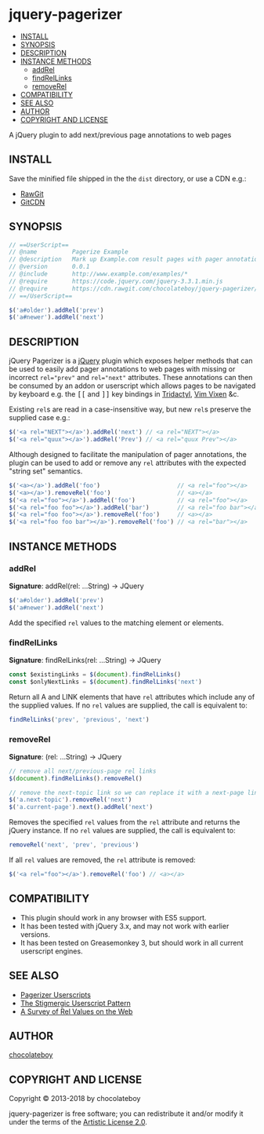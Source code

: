 # jquery-pagerizer

- [INSTALL](#install)
- [SYNOPSIS](#synopsis)
- [DESCRIPTION](#description)
- [INSTANCE METHODS](#instance-methods)
  - [addRel](#addrel)
  - [findRelLinks](#findrellinks)
  - [removeRel](#removerel)
- [COMPATIBILITY](#compatibility)
- [SEE ALSO](#see-also)
- [AUTHOR](#author)
- [COPYRIGHT AND LICENSE](#copyright-and-license)

A jQuery plugin to add next/previous page annotations to web pages

## INSTALL

Save the minified file shipped in the the `dist` directory, or use a CDN e.g.:

* [RawGit](https://cdn.rawgit.com/chocolateboy/jquery-pagerizer/v1.0.0/dist/pagerizer.min.js)
* [GitCDN](https://gitcdn.xyz/repo/chocolateboy/jquery-pagerizer/v1.0.0/dist/pagerizer.min.js)

## SYNOPSIS

```javascript
// ==UserScript==
// @name          Pagerize Example
// @description   Mark up Example.com result pages with pager annotations
// @version       0.0.1
// @include       http://www.example.com/examples/*
// @require       https://code.jquery.com/jquery-3.3.1.min.js
// @require       https://cdn.rawgit.com/chocolateboy/jquery-pagerizer/v2.0.0/dist/pagerizer.min.js
// ==/UserScript==

$('a#older').addRel('prev')
$('a#newer').addRel('next')
```

## DESCRIPTION

jQuery Pagerizer is a [jQuery](https://jquery.com/) plugin which exposes helper methods that can be used to
easily add pager annotations to web pages with missing or incorrect `rel="prev"` and `rel="next"` attributes.
These annotations can then be consumed by an addon or userscript which allows pages to be navigated
by keyboard e.g. the <kbd>[[</kbd> and <kbd>]]</kbd> key bindings in [Tridactyl](https://github.com/cmcaine/tridactyl), [Vim Vixen](https://github.com/ueokande/vim-vixen) &c.

Existing `rel`s are read in a case-insensitive way, but new `rel`s preserve the supplied case e.g.:

```javascript
$('<a rel="NEXT"></a>').addRel('next') // <a rel="NEXT"></a>
$('<a rel="quux"></a>').addRel('Prev') // <a rel="quux Prev"></a>
```

Although designed to facilitate the manipulation of pager annotations, the plugin can be used to add or remove
any `rel` attributes with the expected "string set" semantics.

```javascript
$('<a></a>').addRel('foo')                      // <a rel="foo"></a>
$('<a></a>').removeRel('foo')                   // <a></a>
$('<a rel="foo"></a>').addRel('foo')            // <a rel="foo"></a>
$('<a rel="foo foo"></a>').addRel('bar')        // <a rel="foo bar"></a>
$('<a rel="foo foo"></a>').removeRel('foo')     // <a></a>
$('<a rel="foo foo bar"></a>').removeRel('foo') // <a rel="bar"></a>
```

## INSTANCE METHODS

### addRel

**Signature**: addRel(rel: ...String) → JQuery

```javascript
$('a#older').addRel('prev')
$('a#newer').addRel('next')
```

Add the specified `rel` values to the matching element or elements.

### findRelLinks

**Signature**: findRelLinks(rel: ...String) → JQuery

```javascript
const $existingLinks = $(document).findRelLinks()
const $onlyNextLinks = $(document).findRelLinks('next')
```

Return all A and LINK elements that have `rel` attributes which include any of the supplied values.
If no `rel` values are supplied, the call is equivalent to:

```javascript
findRelLinks('prev', 'previous', 'next')
```

### removeRel

**Signature**: (rel: ...String) → JQuery

```javascript
// remove all next/previous-page rel links
$(document).findRelLinks().removeRel()

// remove the next-topic link so we can replace it with a next-page link
$('a.next-topic').removeRel('next')
$('a.current-page').next().addRel('next')
```

Removes the specified `rel` values from the `rel` attribute and returns the jQuery instance.
If no `rel` values are supplied, the call is equivalent to:

```javascript
removeRel('next', 'prev', 'previous')
```

If all `rel` values are removed, the `rel` attribute is removed:

```javascript
$('<a rel="foo"></a>').removeRel('foo') // <a></a>
```

## COMPATIBILITY

* This plugin should work in any browser with ES5 support.
* It has been tested with jQuery 3.x, and may not work with earlier versions.
* It has been tested on Greasemonkey 3, but should work in all current userscript engines.

## SEE ALSO

* [Pagerizer Userscripts](https://github.com/chocolateboy/userscripts#pagerizers)
* [The Stigmergic Userscript Pattern](https://ecmanaut.blogspot.co.uk/2006/04/stigmergic-user-script-pattern.html)
* [A Survey of Rel Values on the Web](http://blog.unto.net/a-survey-of-rel-values-on-the-web.html)

## AUTHOR

[chocolateboy](mailto:chocolate@cpan.org)

## COPYRIGHT AND LICENSE

Copyright © 2013-2018 by chocolateboy

jquery-pagerizer is free software; you can redistribute it and/or modify it under the terms
of the [Artistic License 2.0](http://www.opensource.org/licenses/artistic-license-2.0.php).
